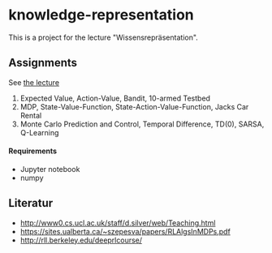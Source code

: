 # knowledge-representation

This is a project for the lecture "Wissensrepräsentation".

## Assignments

See [the lecture](https://moodle.htw-berlin.de/course/view.php?id=14471)

1. Expected Value, Action-Value, Bandit, 10-armed Testbed
2. MDP, State-Value-Function, State-Action-Value-Function, Jacks Car Rental
3. Monte Carlo Prediction and Control, Temporal Difference, TD(0), SARSA, Q-Learning

#### Requirements

- Jupyter notebook
- numpy

## Literatur

- http://www0.cs.ucl.ac.uk/staff/d.silver/web/Teaching.html
- https://sites.ualberta.ca/~szepesva/papers/RLAlgsInMDPs.pdf
- http://rll.berkeley.edu/deeprlcourse/
